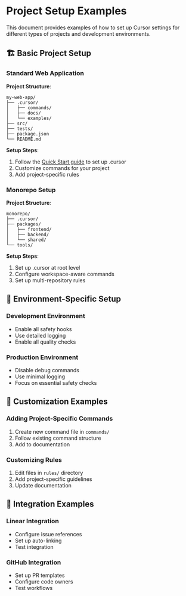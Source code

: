 # Project Setup Examples

This document provides examples of how to set up Cursor settings for different types of projects and development environments.

## 🏗️ Basic Project Setup

### Standard Web Application

**Project Structure**:

```
my-web-app/
├── .cursor/
│   ├── commands/
│   ├── docs/
│   └── examples/
├── src/
├── tests/
├── package.json
└── README.md
```

**Setup Steps**:

1. Follow the [Quick Start guide](../../README.md#-quick-start) to set up .cursor
2. Customize commands for your project
3. Add project-specific rules

### Monorepo Setup

**Project Structure**:

```
monorepo/
├── .cursor/
├── packages/
│   ├── frontend/
│   ├── backend/
│   └── shared/
└── tools/
```

**Setup Steps**:

1. Set up .cursor at root level
2. Configure workspace-aware commands
3. Set up multi-repository rules

## 🔧 Environment-Specific Setup

### Development Environment

- Enable all safety hooks
- Use detailed logging
- Enable all quality checks

### Production Environment

- Disable debug commands
- Use minimal logging
- Focus on essential safety checks

## 📝 Customization Examples

### Adding Project-Specific Commands

1. Create new command file in `commands/`
2. Follow existing command structure
3. Add to documentation

### Customizing Rules

1. Edit files in `rules/` directory
2. Add project-specific guidelines
3. Update documentation

## 🚀 Integration Examples

### Linear Integration

- Configure issue references
- Set up auto-linking
- Test integration

### GitHub Integration

- Set up PR templates
- Configure code owners
- Test workflows
